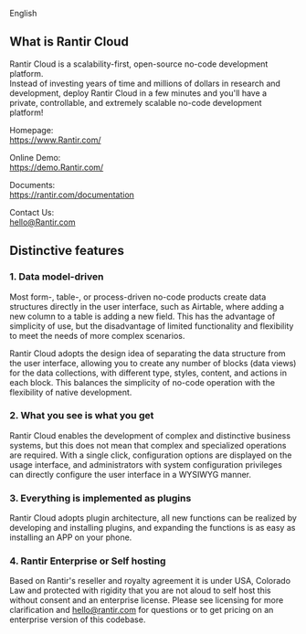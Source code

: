 English 


## What is Rantir Cloud

Rantir Cloud is a scalability-first, open-source no-code development platform.   
Instead of investing years of time and millions of dollars in research and development, deploy Rantir Cloud in a few minutes and you'll have a private, controllable, and extremely scalable no-code development platform!

Homepage:  
https://www.Rantir.com/  

Online Demo:  
https://demo.Rantir.com/

Documents:  
https://rantir.com/documentation

Contact Us:  
hello@Rantir.com

## Distinctive features

### 1. Data model-driven

Most form-, table-, or process-driven no-code products create data structures directly in the user interface, such as Airtable, where adding a new column to a table is adding a new field. This has the advantage of simplicity of use, but the disadvantage of limited functionality and flexibility to meet the needs of more complex scenarios.

Rantir Cloud adopts the design idea of separating the data structure from the user interface, allowing you to create any number of blocks (data views) for the data collections, with different type, styles, content, and actions in each block. This balances the simplicity of no-code operation with the flexibility of native development.


### 2. What you see is what you get

Rantir Cloud enables the development of complex and distinctive business systems, but this does not mean that complex and specialized operations are required. With a single click, configuration options are displayed on the usage interface, and administrators with system configuration privileges can directly configure the user interface in a WYSIWYG manner.


### 3. Everything is implemented as plugins

Rantir Cloud adopts plugin architecture, all new functions can be realized by developing and installing plugins, and expanding the functions is as easy as installing an APP on your phone.

### 4. Rantir Enterprise or Self hosting

Based on Rantir's reseller and royalty agreement it is under USA, Colorado Law and protected with rigidity that you are not aloud to self host this without consent and an enterprise license. Please see licensing for more clarification and hello@rantir.com for questions or to get pricing on an enterprise version of this codebase.

